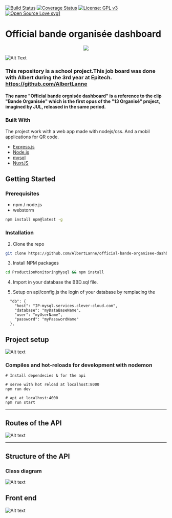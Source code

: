 [![Build Status](http://img.shields.io/travis/badges/badgerbadgerbadger.svg?style=flat-square)](https://travis-ci.org/badges/badgerbadgerbadger)
[![Coverage Status](http://img.shields.io/coveralls/badges/badgerbadgerbadger.svg?style=flat-square)](https://coveralls.io/r/badges/badgerbadgerbadger)
[![License: GPL v3](https://img.shields.io/badge/License-GPLv3-blue.svg)](https://www.gnu.org/licenses/gpl-3.0)
[![Open Source Love svg1](https://badges.frapsoft.com/os/v1/open-source.svg?v=103)](https://github.com/ellerbrock/open-source-badges/)


# Official bande organisée dashboard
<p align="center"><a target="_blank" rel="noopener noreferrer" href="https://camo.githubusercontent.com/06b2f979b4fbab8f1822cab69783700f0afa1f90/68747470733a2f2f6e7578746a732e6f72672f6d6574615f3430302e706e67"><img align="center" src="https://camo.githubusercontent.com/06b2f979b4fbab8f1822cab69783700f0afa1f90/68747470733a2f2f6e7578746a732e6f72672f6d6574615f3430302e706e67" data-canonical-src="https://nuxtjs.org/meta_400.png" style="max-width:100%;"></a></p>


![Alt Text](https://i.imgur.com/JAW0ZuF.gif)

### This repository is a school project.This job board was done with Albert during the 3rd year at Epitech. https://github.com/AlbertLanne

#### The name "Official bande orgnisée dashboard" is a reference to the clip "Bande Organisée" which is the first opus of the "13 Organisé" project, imagined by JUL, released in the same period. 

### Built With

The project work with a web app made with nodejs/css. And a mobil applications for QR code. 

* [Express.js](https://www.mysql.com/)
* [Node.js](https://www.mysql.com/)
* [mysql](https://www.mysql.com/)
* [NuxtJS](https://nuxtjs.org/)




## Getting Started
### Prerequisites
* npm / node.js
* webstorm

```sh
npm install npm@latest -g
```

### Installation

2. Clone the repo
```sh
git clone https://github.com/AlbertLanne/official-bande-organisee-dashboard.git
```
3. Install NPM packages
```sh
cd ProductionMonitoringMysql && npm install
```
4. Import in your database the BBD.sql file.

5. Setup on api/config.js the login of your database by remplacing the 

```JS
  "db": {
    "host": "IP-mysql.services.clever-cloud.com",
    "database": "myDataBaseName",
    "user": "myUserName",
    "password": "myPasswordName"
  },
```



## Project setup

![Alt text](markdown/structur_bdd_local.svg "routes api")

### Compiles and hot-reloads for development with nodemon

```
# Install dependecies & for the api

# serve with hot reload at localhost:8000
npm run dev

# api at localhost:4000
npm run start

```


---

## Routes of the API

![Alt text](markdown/route.svg "classe api")

---
## Structure of the API
### Class diagram

![Alt text](markdown/apiPOO.svg "routes api")


## Front end

![Alt text](markdown/front.svg "front")

